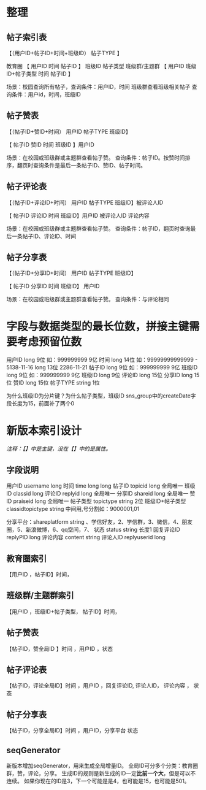# 整理
## 帖子索引表
【（用户ID+帖子ID+时间+班级ID） 帖子TYPE  】

教育圈       【 用户ID  时间  帖子ID 】 班级ID 帖子类型
班级群/主题群 【 用户ID  班级ID+帖子类型 时间 帖子ID 】

场景：校园查询所有帖子，查询条件：用户ID，时间
班级群查看班级相关帖子  查询条件：用户id，时间，班级ID

## 帖子赞表
【（帖子ID+赞ID+时间） 用户ID  帖子TYPE 班级ID】

【 帖子ID 赞ID 时间 班级ID 】用户ID

场景：在校园或班级群或主题群查看帖子赞。
查询条件：帖子ID。按赞时间排序，翻页时查询条件是最后一条帖子ID、赞ID、帖子时间。
## 帖子评论表
【（帖子ID+评论ID+时间） 用户ID 帖子TYPE  班级ID】被评论人ID

【 帖子ID 评论ID 时间 班级ID】用户ID 被评论人ID 评论内容

 场景：在校园或班级群或主题群查看帖子赞。
 查询条件：帖子ID，翻页时查询最后一条帖子ID、评论ID、时间
## 帖子分享表
【（帖子ID+分享ID+时间） 用户ID 帖子TYPE  班级ID】

【 帖子ID 分享ID 时间 班级ID】 用户ID

场景：在校园或班级群或主题群查看帖子赞。
查询条件：与评论相同

# 字段与数据类型的最长位数，拼接主键需要考虑预留位数
用户ID long  9位   如：999999999 9亿
时间   long 14位  如：99999999999999 - 5138-11-16
       long 13位                       2286-11-21
帖子ID long 9位   如：999999999 9亿
班级ID long 9位   如：999999999 9亿
班级ID long 9位
评论ID long 15位
分享ID long 15位
赞ID   long 15位
帖子TYPE string 1位

为什么班级ID为分片键？为什么帖子类型，班级ID
sns_group中的createDate字段长度为15，前面补了两个0

# 新版本索引设计
_注释：【】中是主键，没在【】中的是属性。_

## 字段说明
用户ID username long
时间   time     long
                long
帖子ID topicid  long    全局唯一
班级ID classid  long
评论ID replyid  long    全局唯一
分享ID shareid  long    全局唯一
赞ID   praiseid long    全局唯一
帖子类型 topictype string  2位
班级ID+帖子类型  classidtopictype string  中间用,号分割如：9000001,01

分享平台：shareplatform  string 、学信好友，2、学信群，3、微信，4、朋友圈，5、新浪微博，6、qq空间，7、
状态     status         string  长度1
回复评论ID replyPID     long
评论内容   content      string
评论人ID   replyuserid  long
## 教育圈索引
【用户ID ，帖子ID】时间，
## 班级群/主题群索引
【用户ID ，班级ID+帖子类型， 帖子ID】时间，

## 帖子赞表
【帖子ID，赞全局ID 】时间 ，用户ID ，状态
## 帖子评论表
【帖子ID，评论全局ID】时间 ，用户ID ，回复评论ID, 评论人ID， 评论内容 ， 状态
## 帖子分享表
【帖子ID，分享全局ID】时间 ，用户ID，分享平台 状态

## seqGenerator
新版本增加seqGenerator，用来生成全局增量ID。
全局ID可分多个分类：教育圈群，赞，评论，分享。
生成ID的规则是新生成的ID一定**比前一个大**，但是可以不连续。
如果你现在的ID是3，下一个可能是是4，也可能是15，也可能是501。